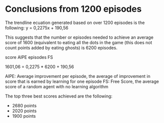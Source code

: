 # Conclusions from 1200 episodes

The trendline ecuation generated based on over 1200 episodes is the following:
y = 0,2275x + 190,56

This suggests that the number or episodes needed to achieve an average score of 1600 (equivalent to eating all the dots in the game (this does not count points added by eating ghosts) is 6200 episodes.

score	   AIPE	  episodes  FS

1601,06 = 0,2275 * 6200 + 190,56

AIPE: Average improvement per episode, the average of improvement in score that is earned by learning for one episode
FS: Free Score, the average score of a random agent with no learning algorithm

The top three best scores achieved are the following:
- 2680 points
- 2020 points
- 1900 points
